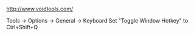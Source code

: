 http://www.voidtools.com/

Tools -> Options -> General -> Keyboard
Set "Toggle Window Hotkey" to Ctrl+Shift+Q
